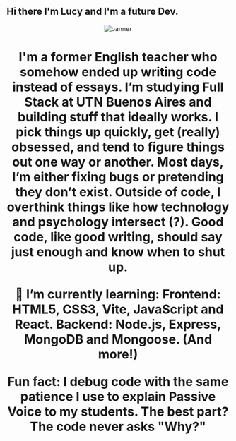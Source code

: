 ## Hi there I'm Lucy and I'm a future Dev. 

<div align='center'>
<img class="separador" src="https://i.ibb.co/ymprj7xT/Gemini-Generated-Image-7fvegp7fvegp7fve.png" alt="banner">
<h1 align= 'center'>
<div/>


I'm a former English teacher who somehow ended up writing code instead of essays. I’m studying Full Stack at UTN Buenos Aires and building stuff that ideally works. I pick things up quickly, get (really) obsessed, and tend to figure things out one way or another. Most days, I’m either fixing bugs or pretending they don’t exist. Outside of code, I overthink things like how technology and psychology intersect (?). Good code, like good writing, should say just enough and know when to shut up.

🌱 I’m currently learning:
**Frontend:** HTML5, CSS3, Vite, JavaScript and React.
**Backend:** Node.js, Express, MongoDB and Mongoose.
(And more!)

Fun fact: I debug code with the same patience I use to explain Passive Voice to my students. The best part? The code never asks "Why?"
